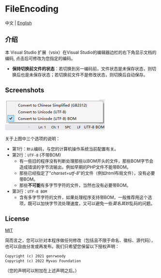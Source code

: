 ﻿# FileEncoding

中文 | [English](./README.md)

## 介绍
本 Visual Studio 扩展（vsix）在Visual Studio的编辑器边栏的右下角显示文档的编码, 点击后可修改为您指定的编码。

- **保持切换前文件的状态**：若切换到另一编码前，文件状态是未保存状态，则切换后也是未保存状态；若切换前文件不是修改状态，则切换后自动保存。

## Screenshots

![Preview](docs/screenshots/Preview.png?raw=true "Preview")

关于上图中三个选项的说明：
- 第1行：`默认`编码，与您的计算机操作系统当前配置有关。
- 第2行：`UTF-8` (不带BOM)
    - 有一些旧的程序没有判断处理那些以BOM开头的文件，那些BOM字节会造成错误的字节流输出，例如早期的PHP文件不能带BOM。
    - 那些已经指定了"*charset=utf-8*"的文件（例如html布局文件），没有必要带BOM。
    - 那些**不可能**有多字节字符的文件，当然也没有必要带BOM。
- 第3行：`UTF-8 BOM`
    - 含有多字节字符的文件，如果处理程序支持带BOM，一般推荐用这个选项，既可以加快字节流处理速度，又可以避免一些*莫名其妙*乱码的问题。

## License
[MIT](LICENSE.txt)

简而言之，您可以针对本程序做任何修改（包括且不限于命名、徽标、源代码），也可以自由分发或再发布。我们只希望您保留以下授权声明：
```
Copyright (c) 2021 genrwoody
Copyright (c) 2022 Myvas Foundation
```
（您的声明可以附加在上述声明之后。）